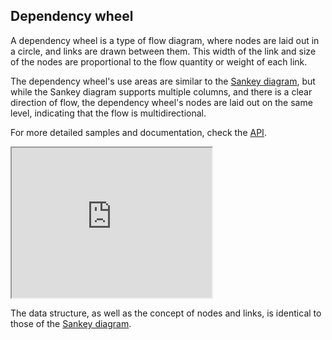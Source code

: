 Dependency wheel
------------

A dependency wheel is a type of flow diagram, where nodes are laid out in a circle, and links are drawn between them. This width of the link and size of the nodes are proportional to the flow quantity or weight of each link.

The dependency wheel's use areas are similar to the [Sankey diagram](https://www.highcharts.com/docs/chart-and-series-types/sankey-diagram), but while the Sankey diagram supports multiple columns, and there is a clear direction of flow, the dependency wheel's nodes are laid out on the same level, indicating that the flow is multidirectional.

For more detailed samples and documentation, check the [API](https://api.highcharts.com/highcharts/plotOptions.series.dependencywheel).

<iframe width="320" height="240" src="https://www.highcharts.com/samples/embed/highcharts/demo/dependency-wheel"></iframe>

The data structure, as well as the concept of nodes and links, is identical to those of the [Sankey diagram](https://www.highcharts.com/docs/chart-and-series-types/sankey-diagram).
